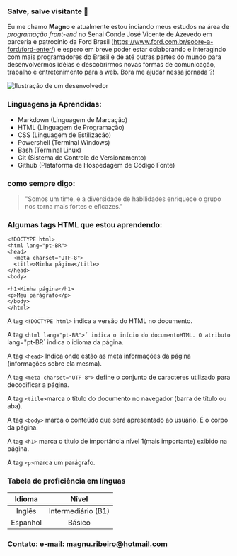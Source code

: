 ### Salve, salve visitante 👋

Eu me chamo **Magno** e atualmente estou inciando meus estudos na área de *programação front-end* no Senai Conde José Vicente de Azevedo em parceria e patrocínio da Ford  Brasil (https://www.ford.com.br/sobre-a-ford/ford-enter/) e espero em breve poder estar colaborando e interagindo com mais programadores do Brasil e de até outras partes do mundo para desenvolvermos idéias e descobrirmos novas formas de comunicação, trabalho e entretenimento para a web. Bora me ajudar nessa jornada ?! 

 ![Ilustração de um desenvolvedor](https://www.apptuts.net/wp-content/uploads/2018/08/destaquedesenvolvimento.jpg)

### Linguagens ja Aprendidas:
* Markdown (Linguagem de Marcação)
* HTML (Linguagem de Programação)
* CSS (Linguagem de Estilização)
* Powershell (Terminal Windows)
* Bash (Terminal Linux)
* Git (Sistema de Controle de Versionamento)
* Github (Plataforma de Hospedagem de Código Fonte)
 
 
### como sempre digo:
 >"Somos um time, e a diversidade de habilidades enriquece o grupo nos torna mais fortes e eficazes."


### Algumas tags HTML que estou aprendendo:

```
<!DOCTYPE html>
<html lang="pt-BR">
<head>
  <meta charset="UTF-8">
  <title>Minha página</title>
</head>
<body>

<h1>Minha página</h1>
<p>Meu parágrafo</p>
</body>
</html>
```
A tag `<!DOCTYPE html>` indica a versão do HTML no documento.

A tag `<html lang="pt-BR">´ indica o início do documentoHTML. O atributo `lang="pt-BR` indica o idioma da página.

A tag `<head>` Indica onde estão as meta informações da página (informações sobre ela mesma).

A tag `<meta charset="UTF-8">` define o conjunto de caracteres utilizado para decodificar a página.

A tag `<title>`marca o título do documento no navegador (barra de título ou aba).

A tag `<body>` marca o conteúdo que será apresentado ao usuário. É o corpo da página.

A tag `<h1>` marca o titulo de importância nível 1(mais importante) exibido na página.

A tag `<p>`marca um parágrafo.

### Tabela de proficiência em línguas

Idioma | Nível
:-------: |  :--------------:
Inglês | Intermediário (B1)
Espanhol | Básico



### Contato: e-mail: magnu.ribeiro@hotmail.com

